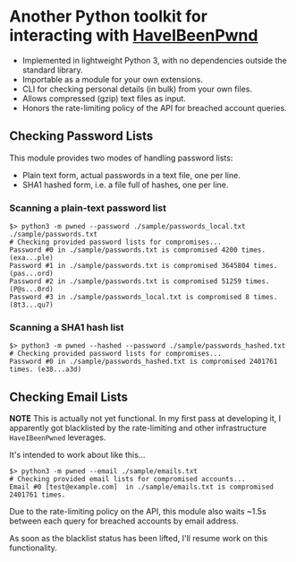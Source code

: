 # Another Python toolkit for interacting with [HaveIBeenPwnd][1]

- Implemented in lightweight Python 3, with no dependencies outside the standard library.
- Importable as a module for your own extensions.
- CLI for checking personal details (in bulk) from your own files.
- Allows compressed (gzip) text files as input.
- Honors the rate-limiting policy of the API for breached account queries.

## Checking Password Lists

This module provides two modes of handling password lists:

- Plain text form, actual passwords in a text file, one per line.
- SHA1 hashed form, i.e. a file full of hashes, one per line.

### Scanning a plain-text password list

```
$> python3 -m pwned --password ./sample/passwords_local.txt  ./sample/passwords.txt 
# Checking provided password lists for compromises...
Password #0 in ./sample/passwords.txt is compromised 4200 times. (exa...ple)
Password #1 in ./sample/passwords.txt is compromised 3645804 times. (pas...ord)
Password #2 in ./sample/passwords.txt is compromised 51259 times. (P@s...0rd)
Password #3 in ./sample/passwords_local.txt is compromised 8 times. (8t3...qu7)

```

### Scanning a SHA1 hash list

```
$> python3 -m pwned --hashed --password ./sample/passwords_hashed.txt 
# Checking provided password lists for compromises...
Password #0 in ./sample/passwords_hashed.txt is compromised 2401761 times. (e38...a3d)
```

## Checking Email Lists

**NOTE** This is actually not yet functional. In my first pass at developing it, I apparently got blacklisted by the rate-limiting and other infrastructure `HaveIBeenPwned` leverages.

It's intended to work about like this...

```
$> python3 -m pwned --email ./sample/emails.txt 
# Checking provided email lists for compromised accounts...
Email #0 [test@example.com]  in ./sample/emails.txt is compromised 2401761 times.
```

Due to the rate-limiting policy on the API, this module also waits ~1.5s between each query for breached accounts by email address.

As soon as the blacklist status has been lifted, I'll resume work on this functionality.

[1]: http://haveibeenpwned.com